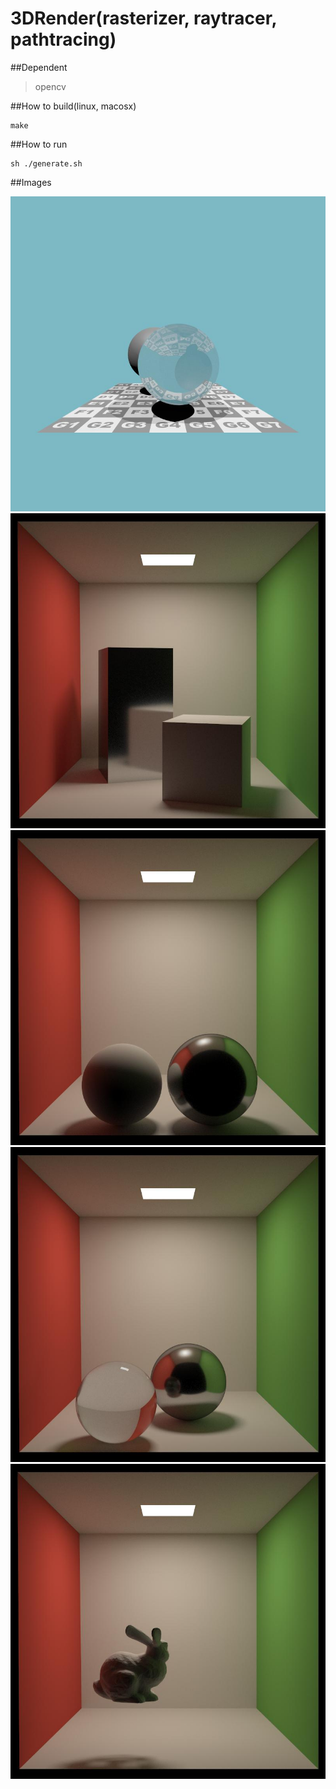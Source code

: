 # 3DRender(rasterizer, raytracer, pathtracing)


##Dependent

> opencv

##How to build(linux, macosx)

	make

##How to run

	sh ./generate.sh

##Images

![image](https://github.com/findstr/3DRender/blob/master/output/ray-whitted.jpg)
![image](https://github.com/findstr/3DRender/blob/master/output/path-cornellbox.jpg)
![image](https://github.com/findstr/3DRender/blob/master/output/path-sphere.jpg)
![image](https://github.com/findstr/3DRender/blob/master/output/path-glass.jpg)
![image](https://github.com/findstr/3DRender/blob/master/output/path-bunny.jpg)

